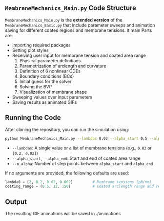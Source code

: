 ##  `MembraneMechanics_Main.py` Code Structure

`MembraneMechanics_Main.py` is the **extended version** of the `MembraneMechanics_Basic.py` that include
parameter sweeps and animation saving for different coated regions and membrane tensions. It main Parts are: 

- Importing required packages  
- Setting plot styles  
- Receiving user input for membrane tension and coated area range  
   1. Physical parameter definitions  
   2. Parametrization of arclength and curvature  
   3. Definition of 6 nonlinear ODEs  
   4. Boundary conditions (BCs)  
   5. Initial guess for the solver  
   6. Solving the BVP  
   7. Visualization of membrane shape  
- Sweeping values over input parameters  
- Saving results as animated GIFs  


## Running the Code
After cloning the repository, you can run the simulation using:
```bash
python MembraneMechanics_Main.py --lambdas 0.02 --alpha_start 0.5 --alpha_end 12 --n_alpha 150
```
- `--lambdas`: A single value or a list of membrane tensions (e.g., `0.02` or `[0.2, 0.02]`)  
- `--alpha_start`, `--alpha_end`: Start and end of coated area range  
- `--n_alpha`: Number of step points between `alpha_start` and `alpha_end`   


If no arguments are provided, the following defaults are used:

```python
lambda0 = [2, 0.2, 0.02, 0.002]         # Membrane tensions (pN/nm)
coating_range = (0.5, 12, 150)          # Coated arclength range and resolution
```

## Output
The resulting GIF animations will be saved in
./animations
